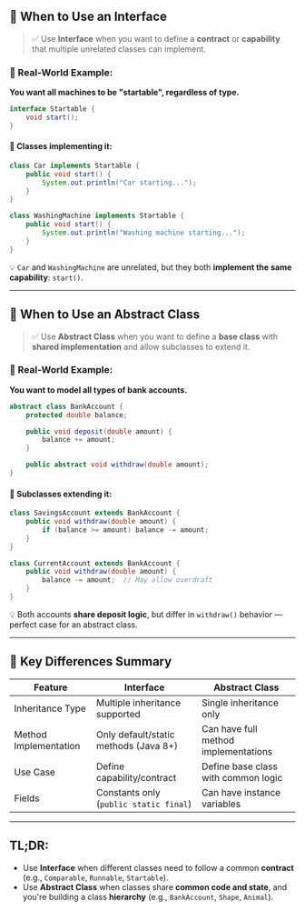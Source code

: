 ## 🔸 **When to Use an Interface**

> ✅ Use **Interface** when you want to define a **contract** or **capability** that multiple unrelated classes can implement.

### 🔧 Real-World Example:
**You want all machines to be "startable", regardless of type.**

```java
interface Startable {
    void start();
}
```

#### 🔹 Classes implementing it:

```java
class Car implements Startable {
    public void start() {
        System.out.println("Car starting...");
    }
}

class WashingMachine implements Startable {
    public void start() {
        System.out.println("Washing machine starting...");
    }
}
```

💡 `Car` and `WashingMachine` are unrelated, but they both **implement the same capability**: `start()`.

---

## 🔸 **When to Use an Abstract Class**

> ✅ Use **Abstract Class** when you want to define a **base class** with **shared implementation** and allow subclasses to extend it.

### 🔧 Real-World Example:
**You want to model all types of bank accounts.**

```java
abstract class BankAccount {
    protected double balance;

    public void deposit(double amount) {
        balance += amount;
    }

    public abstract void withdraw(double amount);
}
```

#### 🔹 Subclasses extending it:

```java
class SavingsAccount extends BankAccount {
    public void withdraw(double amount) {
        if (balance >= amount) balance -= amount;
    }
}

class CurrentAccount extends BankAccount {
    public void withdraw(double amount) {
        balance -= amount;  // May allow overdraft
    }
}
```

💡 Both accounts **share deposit logic**, but differ in `withdraw()` behavior — perfect case for an abstract class.

---

## 🔄 Key Differences Summary

| Feature                   | Interface                          | Abstract Class                      |
|---------------------------|-------------------------------------|-------------------------------------|
| Inheritance Type          | Multiple inheritance supported      | Single inheritance only             |
| Method Implementation     | Only default/static methods (Java 8+) | Can have full method implementations |
| Use Case                  | Define capability/contract          | Define base class with common logic |
| Fields                    | Constants only (`public static final`) | Can have instance variables         |

---

## TL;DR:

- Use **Interface** when different classes need to follow a common **contract** (e.g., `Comparable`, `Runnable`, `Startable`).
- Use **Abstract Class** when classes share **common code and state**, and you're building a class **hierarchy** (e.g., `BankAccount`, `Shape`, `Animal`).
